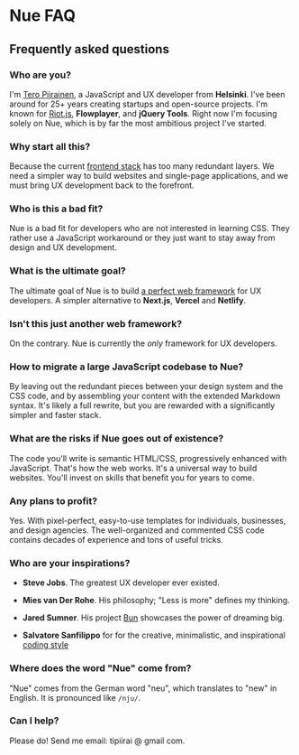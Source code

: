 # Nue FAQ

## Frequently asked questions

### Who are you?
I'm [Tero Piirainen](//twitter.com/tipiirai), a JavaScript and UX developer from **Helsinki**. I've been around for 25+ years creating startups and open-source projects. I'm known for [Riot.js](//riot.js.org/), **Flowplayer**, and **jQuery Tools**. Right now I'm focusing solely on Nue, which is by far the most ambitious project I've started.

### Why start all this?
Because the current [frontend stack](//roadmap.sh/frontend) has too many redundant layers. We need a simpler way to build websites and single-page applications, and we must bring UX development back to the forefront.


### Who is this a bad fit?
Nue is a bad fit for developers who are not interested in learning CSS. They rather use a JavaScript workaround or they just want to stay away from design and UX development.

### What is the ultimate goal?
The ultimate goal of Nue is to build [a perfect web framework](/blog/perfect-web-framework/) for UX developers. A simpler alternative to **Next.js**, **Vercel** and **Netlify**.


### Isn't this just another web framework?
On the contrary. Nue is currently the _only_ framework for UX developers.

### How to migrate a large JavaScript codebase to Nue?
By leaving out the redundant pieces between your design system and the CSS code, and by assembling your content with the extended Markdown syntax. It's likely a full rewrite, but you are rewarded with a significantly simpler and faster stack.


### What are the risks if Nue goes out of existence?
The code you'll write is semantic HTML/CSS, progressively enhanced with JavaScript. That's how the web works. It's a universal way to build websites. You'll invest on skills that benefit you for years to come.


### Any plans to profit?
Yes. With pixel-perfect, easy-to-use templates for individuals, businesses, and design agencies. The well-organized and commented CSS code contains decades of experience and tons of useful tricks.


### Who are your inspirations?

- **Steve Jobs**. The greatest UX developer ever existed.

- **Mies van Der Rohe**. His philosophy; "Less is more" defines my thinking.

- **Jared Sumner**. His project [Bun](//bun.sh) showcases the power of dreaming big.

- **Salvatore Sanfilippo** for for the creative, minimalistic, and inspirational [coding style](//github.com/redis/redis/tree/unstable/src)


### Where does the word "Nue" come from?
"Nue" comes from the German word "neu", which translates to "new" in English. It is pronounced like `/nju/`.

### Can I help?
Please do! Send me email: tipiirai @ gmail com.